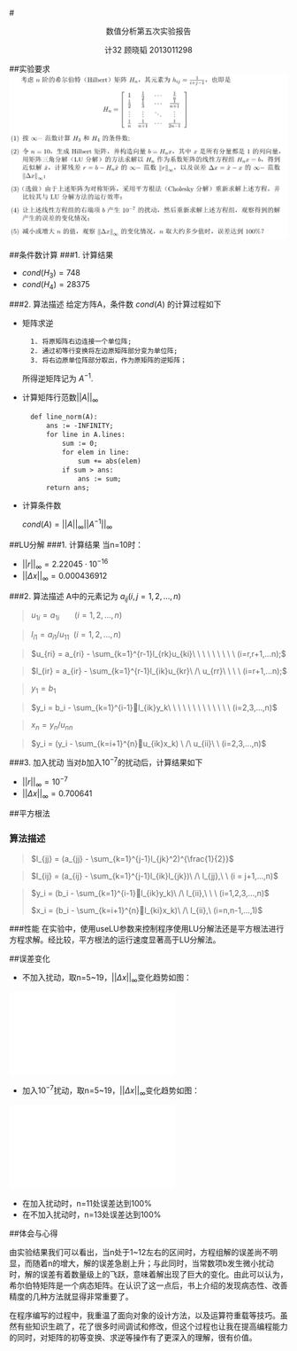 #<center>数值分析第五次实验报告</center>
<center>计32 顾晓韬 2013011298 </center>

##实验要求
![](img/question.png)

##条件数计算
###1. 计算结果
* $cond(H_3) = 748$
* $cond(H_4) = 28375$

###2. 算法描述
给定方阵A，条件数 $cond(A)$ 的计算过程如下

* 矩阵求逆
	
		1. 将原矩阵右边连接一个单位阵;
		2. 通过初等行变换将左边原矩阵部分变为单位阵;
		3. 将右边原单位阵部分取出，作为原矩阵的逆矩阵；

	所得逆矩阵记为 $A^{-1}$.

* 计算矩阵行范数$||A||_\infty$
		
		def line_norm(A):
			ans := -INFINITY;
			for line in A.lines:
				sum := 0;
				for elem in line:
					sum += abs(elem)
				if sum > ans:
					ans := sum;
			return ans;	
		
* 计算条件数

	$cond(A) = ||A||_\infty||A^{-1}||_\infty$
		
##LU分解
###1. 计算结果
当n=10时：

* $||r||_\infty = 2.22045 \cdot 10^{-16}$
* $||\Delta x||_\infty = 0.000436912$

###2. 算法描述
A中的元素记为 $a_{ij} (i,j = 1,2,...,n)$

> $u_{1i} = a_{1i}\ \ \ \ \ \ \  (i=1,2,...,n)$

> $l_{i1} = a_{i1} / u_{11}\ \ (i=1,2,...,n)$

> $u_{ri} = a_{ri} - \sum_{k=1}^{r-1}l_{rk}u_{ki}\ \ \ \ \ \ \ \ \ (i=r,r+1,...n);$

> $l_{ir} = a_{ir} - \sum_{k=1}^{r-1}l_{ik}u_{kr}\  /\  u_{rr}\ \ \ \ (i=r+1,...n);$

> $y_1 = b_1$

> $y_i = b_i - \sum_{k=1}^{i-1}l_{ik}y_k\ \ \ \ \ \ \ \ \ \ \ \ \ (i=2,3,...,n)$

> $x_n = y_n / u_{nn}$

> $y_i = (y_i - \sum_{k=i+1}^{n}u_{ik}x_k) \ /\  u_{ii}\ \ (i=2,3,...,n)$
	
	

###3. 加入扰动
当对$b$加入$10^{-7}$的扰动后，计算结果如下

* $||r||_\infty = 10^{-7}$
* $||\Delta x||_\infty = 0.700641$

##平方根法
### 算法描述

> $l_{jj} = (a_{jj} - \sum_{k=1}^{j-1}l_{jk}^2)^{\frac{1}{2}}$

> $l_{ij} = (a_{ij} - \sum_{k=1}^{j-1}l_{ik}l_{jk})\ /\ l_{jj},\ \ (i = j+1,...,n)$

> $y_i = (b_i - \sum_{k=1}^{i-1}l_{ik}y_k)\ /\ l_{ii},\ \ \ (i=1,2,3,...,n)$
> 
> $x_i = (b_i - \sum_{k=i+1}^{n}l_{ki}x_k)\ /\ l_{ii},\ (i=n,n-1,...,1)$

###性能
在实验中，使用useLU参数来控制程序使用LU分解法还是平方根法进行方程求解。经比较，平方根法的运行速度显著高于LU分解法。 

##误差变化
* 不加入扰动，取n=5~19，$||\Delta x||_\infty$变化趋势如图：

![](img/no_dis.pdf)

* 加入$10^{-7}$扰动，取n=5~19，$||\Delta x||_\infty$变化趋势如图：

![](img/with_dis.pdf)

* 在加入扰动时，n=11处误差达到100%
* 在不加入扰动时，n=13处误差达到100%

##体会与心得

由实验结果我们可以看出，当n处于1~12左右的区间时，方程组解的误差尚不明显，而随着n的增大，解的误差急剧上升；与此同时，当常数项b发生微小扰动时，解的误差有着数量级上的飞跃，意味着解出现了巨大的变化。由此可以认为，希尔伯特矩阵是一个病态矩阵。在认识了这一点后，书上介绍的发现病态性、改善精度的几种方法就显得非常重要了。

在程序编写的过程中，我重温了面向对象的设计方法，以及运算符重载等技巧。虽然有些知识生疏了，花了很多时间调试和修改，但这个过程也让我在提高编程能力的同时，对矩阵的初等变换、求逆等操作有了更深入的理解，很有价值。